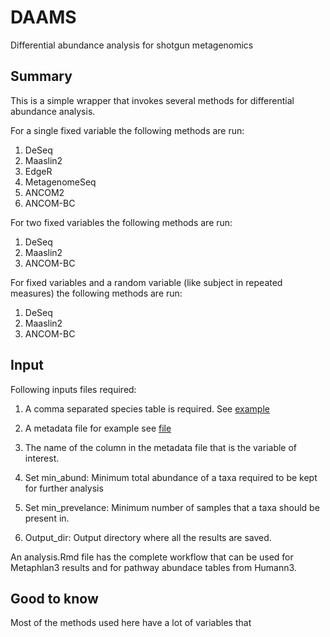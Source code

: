 
# DAAMS
Differential abundance analysis for shotgun metagenomics


## Summary

This is a simple wrapper that invokes several methods for differential abundance analysis.

For a single fixed variable the following methods are run:

1. DeSeq
2. Maaslin2
3. EdgeR
4. MetagenomeSeq
5. ANCOM2
6. ANCOM-BC

For two fixed variables the following methods are run:
1. DeSeq
2. Maaslin2
3. ANCOM-BC

For fixed variables and a random variable (like subject in repeated measures) the following methods are run:

1. DeSeq
2. Maaslin2
3. ANCOM-BC

## Input

Following inputs files required:

1. A comma separated species table is required. See [example](example/merged_species_table.csv)

2. A metadata file for example see [file](example/TS_metadata.txt)

3. The name of the column in the metadata file that is the variable of interest. 

4. Set  min_abund: Minimum total abundance of a taxa required to be kept for further analysis

5. Set min_prevelance: Minimum number of samples that a taxa should be present in.

6. Output_dir: Output directory where all the results are saved.


An analysis.Rmd file has the complete workflow that can be used for Metaphlan3 results and for pathway abundace tables from Humann3.

## Good to know

Most of the methods used here have a lot of variables that


